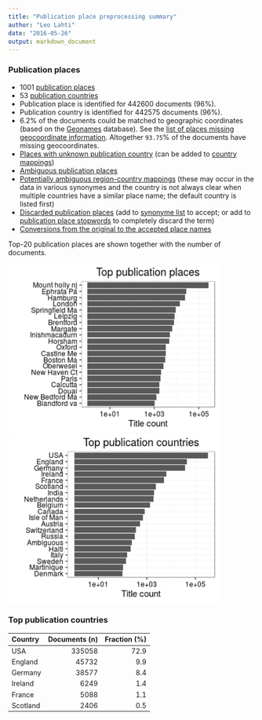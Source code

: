 ```yaml
---
title: "Publication place preprocessing summary"
author: "Leo Lahti"
date: "2016-05-26"
output: markdown_document
---
```


### Publication places

 * 1001 [publication places](output.tables/publication_place_accepted.csv)
 * 53 [publication countries](output.tables/country_accepted.csv) 
 * Publication place is identified for 442600 documents (96%). 
 * Publication country is identified for 442575 documents (96%).
 * 6.2% of the documents could be matched to geographic coordinates (based on the [Geonames](http://download.geonames.org/export/dump/) database). See the [list of places missing geocoordinate information](output.tables/absentgeocoordinates.csv). Altogether ``93.75``% of the documents have missing geocoordinates.
 * [Places with unknown publication country](output.tables/publication_place_missingcountry.csv) (can be added to [country mappings](https://github.com/rOpenGov/bibliographica/blob/master/inst/extdata/reg2country.csv))
 * [Ambiguous publication places](output.tables/publication_place_ambiguous.csv)
 * [Potentially ambiguous region-country mappings](output.tables/publication_country_ambiguous.csv) (these may occur in the data in various synonymes and the country is not always clear when multiple countries have a similar place name; the default country is listed first)
 * [Discarded publication places](output.tables/publication_place_discarded.csv) (add to [synonyme list](https://github.com/rOpenGov/bibliographica/blob/master/inst/extdata/PublicationPlaceSynonymes.csv) to accept; or add to [publication place stopwords](https://github.com/rOpenGov/bibliographica/blob/master/inst/extdata/stopwords_for_place.csv) to completely discard the term)
 * [Conversions from the original to the accepted place names](output.tables/publication_place_conversion_nontrivial.csv)

Top-20 publication places are shown together with the number of documents.

<img src="figure/summaryplace-1.png" title="plot of chunk summaryplace" alt="plot of chunk summaryplace" width="430px" /><img src="figure/summaryplace-2.png" title="plot of chunk summaryplace" alt="plot of chunk summaryplace" width="430px" />


### Top publication countries


|Country  | Documents (n)| Fraction (%)|
|:--------|-------------:|------------:|
|USA      |        335058|         72.9|
|England  |         45732|          9.9|
|Germany  |         38577|          8.4|
|Ireland  |          6249|          1.4|
|France   |          5088|          1.1|
|Scotland |          2406|          0.5|

